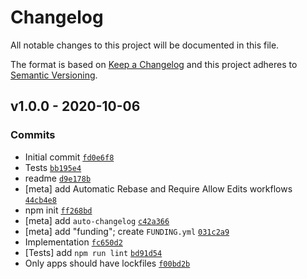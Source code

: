 # Changelog

All notable changes to this project will be documented in this file.

The format is based on [Keep a Changelog](https://keepachangelog.com/en/1.0.0/)
and this project adheres to [Semantic Versioning](https://semver.org/spec/v2.0.0.html).

## v1.0.0 - 2020-10-06

### Commits

- Initial commit [`fd0e6f8`](https://github.com/inspect-js/has-package-imports/commit/fd0e6f87b73a2d5c6ad9a940c4a3d1bb3d668f3d)
- Tests [`bb195e4`](https://github.com/inspect-js/has-package-imports/commit/bb195e4b57c8ea57dc918621a65fa245caf702b9)
- readme [`d9e178b`](https://github.com/inspect-js/has-package-imports/commit/d9e178ba031648041d56605594596c0e4ac2a5a3)
- [meta] add Automatic Rebase and Require Allow Edits workflows [`44cb4e8`](https://github.com/inspect-js/has-package-imports/commit/44cb4e8547260d34c039bcf9cadbe02354264049)
- npm init [`ff268bd`](https://github.com/inspect-js/has-package-imports/commit/ff268bd43fff197032953e26fab8c06eb5bd2b96)
- [meta] add `auto-changelog` [`c42a366`](https://github.com/inspect-js/has-package-imports/commit/c42a366a991b53a548c4769e2d992f98904f8706)
- [meta] add "funding"; create `FUNDING.yml` [`031c2a9`](https://github.com/inspect-js/has-package-imports/commit/031c2a9db0ab6ff456053542e592e7c05165e5f4)
- Implementation [`fc650d2`](https://github.com/inspect-js/has-package-imports/commit/fc650d2a39f31c602f9ed932fa6721e5d3d1dce3)
- [Tests] add `npm run lint` [`bd91d54`](https://github.com/inspect-js/has-package-imports/commit/bd91d5403944a60854e44898d0a756ee8dd34c7c)
- Only apps should have lockfiles [`f00bd2b`](https://github.com/inspect-js/has-package-imports/commit/f00bd2bd98e47377bb6688d2dd1f420e77ee5649)
